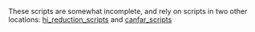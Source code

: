 
These scripts are somewhat incomplete, and rely on scripts in two other locations: [hi_reduction_scripts](https://github.com/e-koch/hi_reduction_scripts) and [canfar_scripts](https://github.com/e-koch/canfar_scripts)